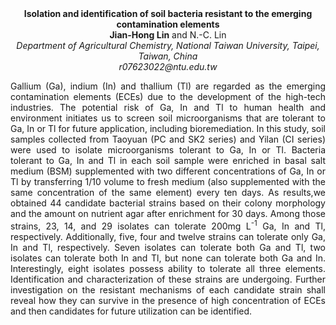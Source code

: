 <center><strong>Isolation and identification of soil bacteria resistant to the
emerging contamination elements</strong>

<center><strong>Jian-Hong Lin</strong> and N.-C. Lin

<center><i>Department of Agricultural Chemistry, National Taiwan University,
Taipei, Taiwan, China</i>

<center><i>r07623022@ntu.edu.tw</i>

<p style=text-align:justify>Gallium (Ga), indium (In) and thallium (Tl) are regarded as the emerging
contamination elements (ECEs) due to the development of the high-tech
industries. The potential risk of Ga, In and Tl to human health and
environment initiates us to screen soil microorganisms that are tolerant
to Ga, In or Tl for future application, including bioremediation. In
this study, soil samples collected from Taoyuan (PC and SK2 series) and
Yilan (CI series) were used to isolate microorganisms tolerant to Ga, In
or Tl. Bacteria tolerant to Ga, In and Tl in each soil sample were
enriched in basal salt medium (BSM) supplemented with two different
concentrations of Ga, In or Tl by transferring 1/10 volume to fresh
medium (also supplemented with the same concentration of the same
element) every ten days. As results,we obtained 44 candidate bacterial
strains based on their colony morphology and the amount on nutrient agar
after enrichment for 30 days. Among those strains, 23, 14, and 29
isolates can tolerate 200mg L<sup>-1</sup> Ga, In and Tl, respectively.
Additionally, five, four and twelve strains can tolerate only Ga, In and
Tl, respectively. Seven isolates can tolerate both Ga and Tl, two
isolates can tolerate both In and Tl, but none can tolerate both Ga and
In. Interestingly, eight isolates possess ability to tolerate all three
elements. Identification and characterization of these strains are
undergoing. Further investigation on the resistant mechanisms of each
candidate strain shall reveal how they can survive in the presence of
high concentration of ECEs and then candidates for future utilization
can be identified.

